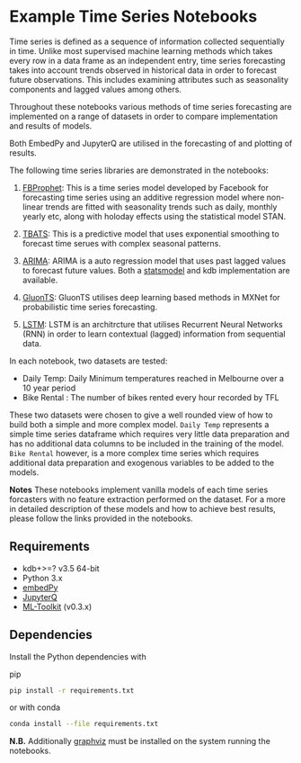 # Example Time Series Notebooks

Time series is defined as a sequence of information collected sequentially in time. Unlike most supervised machine learning methods which takes every row in a data frame as an independent entry, time series forecasting takes into account trends observed in historical data in order to forecast future observations. This includes examining attributes such as seasonality components and lagged values among others. 

Throughout these notebooks various methods of time series forecasting are implemented on a range of datasets in order to compare implementation and results of models.

Both EmbedPy and JupyterQ are utilised in the forecasting of and plotting of results.

The following time series libraries are demonstrated in the notebooks:

1. [FBProphet](https://facebook.github.io/prophet/docs/quick_start.html): This is a time series model developed by Facebook for forecasting time series using an additive regression model where non-linear trends are fitted with seasonality trends such as daily, monthly yearly etc, along with holoday effects using the statistical model STAN.

2. [TBATS](https://github.com/intive-DataScience/tbats): This is a predictive model that uses exponential smoothing to forecast time serues with complex seasonal patterns.

3. [ARIMA](https://machinelearningmastery.com/arima-for-time-series-forecasting-with-python/): ARIMA is a auto regression model that uses past lagged values to forecast future values. Both a [statsmodel](https://www.statsmodels.org/stable/generated/statsmodels.tsa.arima_model.ARIMA.html) and kdb implementation are available.

4. [GluonTS](https://github.com/awslabs/gluon-ts): GluonTS utilises deep learning based methods in MXNet for probabilistic time series forecasting.

5. [LSTM](https://keras.io/layers/recurrent/): LSTM is an architrcture that utilises Recurrent Neural Networks (RNN) in order to learn contextual (lagged) information from sequential data.

In each notebook, two datasets are tested:

- Daily Temp: Daily Minimum temperatures reached in Melbourne over a 10 year period
- Bike Rental : The number of bikes rented every hour recorded by TFL

These two datasets were chosen to give a well rounded view of how to build both a simple and more complex model. 
`Daily Temp` represents a simple time series dataframe which requires very little data preparation and has no additional data columns to be included in the training of the model. `Bike Rental` however, is a more complex time series which requires additional data preparation and exogenous variables to be added to the models. 

**Notes**
These notebooks implement vanilla models of each time series forcasters with no feature extraction performed on the dataset. For a more in detailed description of these models and how to achieve best results, please follow the links provided in the notebooks.  

## Requirements

- kdb+>=? v3.5 64-bit
- Python 3.x
- [embedPy](https://github.com/KxSystems/embedPy)
- [JupyterQ](https://github.com/KxSystems/jupyterq)
- [ML-Toolkit](https://github.com/KxSystems/ml) (v0.3.x)

## Dependencies

Install the Python dependencies with

pip
```bash
pip install -r requirements.txt
```

or with conda
```bash
conda install --file requirements.txt
```
**N.B.** Additionally [graphviz](http://www.graphviz.org/download/) must be installed on the system running the notebooks.



